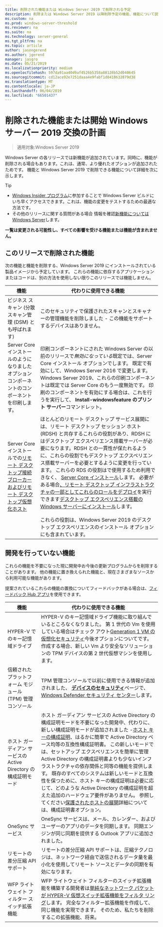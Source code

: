 ```yaml
---
title: 削除された機能または Windows Server 2019 で削除される予定
description: 削除または Windows Server 2019 以降削除予定の機能、機能について説明します。
ms.custom: na
ms.prod: windows-server-threshold
ms.reviewer: na
ms.suite: na
ms.technology: server-general
ms.tgt_pltfrm: na
ms.topic: article
author: jasongerend
ms.author: jgerend
manager: jasgro
ms.date: 05/21/2019
ms.localizationpriority: medium
ms.openlocfilehash: 597da91aa40d9af4526b5358a88128b52d040645
ms.sourcegitcommit: cd12ace92e7251daaa4e9fabf1d8418632879d38
ms.translationtype: MT
ms.contentlocale: ja-JP
ms.lasthandoff: 06/04/2019
ms.locfileid: "66501437"
---
```

# <a name="features-removed-or-planned-for-replacement-starting-windows-server-2019"></a>削除された機能または開始 Windows サーバー 2019 交換の計画

>適用対象:Windows Server 2019

Windows Server の各リリースでは新機能が追加されています。同時に、機能が削除される場合もあります。これは、通常、より優れたオプションが追加されたためです。 機能と Windows Server 2019 で削除できる機能について詳細を次に示します。

> [!TIP]
> - [Windows Insider プログラム](https://insider.windows.com)に参加することで Windows Server ビルドにいち早くアクセスできます。これは、機能の変更をテストするための最適な方法です。
> - その他のリリースに関する質問がある場合 情報を確認[新機能については Windows Server](../get-started/whats-new-in-windows-server.md)します。

**一覧は変更される可能性し、すべての影響を受ける機能または機能が含まれません。** 

## <a name="features-we-removed-in-this-release"></a>このリリースで削除された機能

次の機能と機能を削除する、Windows Server 2019 にインストールされている製品イメージから予定しています。 これらの機能に依存するアプリケーションまたはコードは、別の方法を使用しない限りこのリリースでは機能しません。

|機能    |代わりに使用できる機能|
|-----------|--------------------
|ビジネス スキャン (分散スキャン管理 (DSM) とも呼ばれます)|このセキュリティで保護されたスキャンとスキャナーの管理機能を削除しました - この機能をサポートするデバイスはありません。|
|Server Core インストールのようになりましたオプション コンポーネントのコンポーネントを印刷します。|印刷コンポーネントにされた Windows Server の以前のリリースで*無効になっている*既定では、Server Core インストール オプションでします。 既定で有効にして、Windows Server 2016 で変更します。 Windows Server 2019、これらの印刷コンポーネントは既定では Server Core のもう一度無効です。 印刷のコンポーネントを有効にする場合は、これを行うを実行して、 **Install-windowsfeature のプリント サーバー**コマンドレット。|
|Server Core インストールでの[リモート デスクトップ接続ブローカーおよびリモート デスクトップ仮想化ホスト](../remote/remote-desktop-services/desktop-hosting-service.md)|ほとんどのリモート デスクトップ サービス展開には、リモート デスクトップ セッション ホスト (RDSH) と共存するこれらの役割があり、RDSH にはデスクトップ エクスペリエンス搭載サーバーが必要になります。RDSH との一貫性が保たれるように、これらの役割でもデスクトップ エクスペリエンス搭載サーバーを必要とするように変更を行っています。 これらの RDS の役割はで使用するため利用できなく、 [Server Core インストール](../administration/server-core/what-is-server-core.md)します。 必要がある場合[、リモート デスクトップ インフラストラクチャの一部としてこれらのロールをデプロイ](../remote/remote-desktop-services/rds-deploy-infrastructure.md)を実行できます[デスクトップ エクスペリエンス搭載の Windows サーバーにインストール](../get-started/getting-started-with-server-with-desktop-experience.md)します。 <br/><br/>これらの役割は、Windows Server 2019 のデスクトップ エクスペリエンスのインストール オプションにも含まれています。 |

## <a name="features-were-no-longer-developing"></a>開発を行っていない機能

これらの機能を不要になった現に開発中お今後の更新プログラムからを削除することがあります。 他の機能に置き換えられた機能と、現在さまざまなソースから利用可能な機能があります。 

提案されているこれらの機能の置換についてフィードバックがある場合は、[フィードバック Hub アプリ](https://support.microsoft.com/help/4021566/windows-10-send-feedback-to-microsoft-with-feedback-hub-app)を使用できます。 

| 機能   | 代わりに使用できる機能 |
|-----------|---------------------|
| HYPER-V でのキー記憶域ドライブ|HYPER-V のキー記憶域ドライブ機能に取り組んでいるところなくなりました。 第 1 世代の Vm を使用している場合はチェック アウト[Generation 1 VM の仮想化セキュリティ](https://docs.microsoft.com/windows-server/virtualization/hyper-v/learn-more/generation-1-virtual-machine-security-settings-for-hyper-v)今後オプションについてです。 作成する場合、新しい Vm より安全なソリューションの TPM デバイスの第 2 世代仮想マシンを使用します。 |
| 信頼されたプラットフォーム モジュール (TPM) 管理コンソール|TPM 管理コンソールで以前に使用できる情報が追加されました、 [**デバイスのセキュリティ**](https://docs.microsoft.com/windows/security/threat-protection/windows-defender-security-center/wdsc-device-security)ページで、 [Windows Defender セキュリティ センター](https://docs.microsoft.com/windows/security/threat-protection/windows-defender-security-center/windows-defender-security-center)します。 |
| ホスト ガーディアン サービスの Active Directory の構成証明モード|ホスト ガーディアン サービスの Active Directory の構成証明モードを不要になった開発中、代わりに、新しい構成証明モードが追加されました -[ホスト キーの構成証明](../security/guarded-fabric-shielded-vm/guarded-fabric-create-host-key.md)、はるかに簡単で Active Directory ベース均等の互換性構成証明書。  この新しいモードでは、セットアップ エクスペリエンスを簡単に管理 Active Directory の構成証明書よりも少ないインフラストラクチャの依存関係と同等の機能を提供します。 既存のすべてのシステムは新しいモードと互換性を保つために、ホスト キーの構成証明は必要に応じて、どのような Active Directory の構成証明を超えた追加のハードウェア要件がありません。 参照してください[保護されたホストの展開](../security/guarded-fabric-shielded-vm/guarded-fabric-configure-hgs-with-authorized-hyper-v-hosts.md)詳細については、構成証明書オプション。 |
| OneSync サービス|OneSync サービスは、メール、カレンダー、およびユーザーのアプリのデータを同期します。 同期エンジンが同じ同期を提供する Outlook アプリに追加されました。 |
| リモートの差分圧縮 API サポート|リモートの差分圧縮 API サポートは、圧縮テクノロジは、ネットワーク経由で送信されるデータ量を最小化を使用してリモート ソースとデータの同期を有効になります。 |
| WFP ライトウェイト フィルター スイッチ拡張機能|WFP ライトウェイト フィルターのスイッチ拡張機能を構築する開発者は[単純なネットワーク パケットが HYPER-V 仮想スイッチ拡張機能をフィルタ リング](https://docs.microsoft.com/en-us/windows-hardware/drivers/network/using-virtual-switch-filtering)します。 完全なフィルター拡張機能を作成して、同じ機能を実現できます。 そのため、私たちを削除するこの拡張機能、将来。 |

